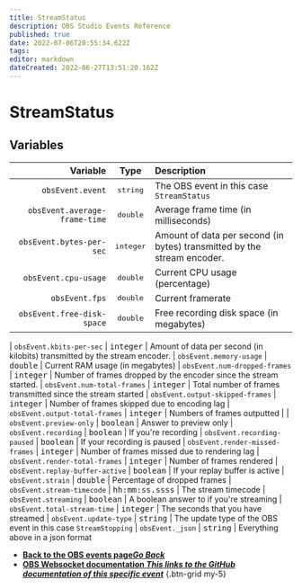 ```yaml
---
title: StreamStatus
description: OBS Studio Events Reference
published: true
date: 2022-07-06T20:55:34.622Z
tags:
editor: markdown
dateCreated: 2022-06-27T13:51:20.162Z
---
```


# StreamStatus

## Variables

| Variable |  Type  | Description |
|---------:|:------:|:------------|
| `obsEvent.event` | <kbd>string</kbd> | The OBS event in this case `StreamStatus`
| `obsEvent.average-frame-time` | <kbd>double</kbd> | Average frame time (in milliseconds)
| `obsEvent.bytes-per-sec` | <kbd>integer</kbd> | Amount of data per second (in bytes) transmitted by the stream encoder.
| `obsEvent.cpu-usage`| <kbd>double</kbd> |  Current CPU usage (percentage)
| `obsEvent.fps` | <kbd>double</kbd> | Current framerate
| `obsEvent.free-disk-space` | <kbd>double</kbd> | Free recording disk space (in megabytes)

| `obsEvent.kbits-per-sec` | <kbd>integer</kbd> | Amount of data per second (in kilobits) transmitted by the stream encoder.
| `obsEvent.memory-usage` | <kbd>double</kbd> | Current RAM usage (in megabytes)
| `obsEvent.num-dropped-frames` | <kbd>integer</kbd> | Number of frames dropped by the encoder since the stream started.
| `obsEvent.num-total-frames` | <kbd>integer</kbd> | Total number of frames transmitted since the stream started
| `obsEvent.output-skipped-frames` | <kbd>integer</kbd> | Number of frames skipped due to encoding lag
| `obsEvent.output-total-frames` | <kbd>integer</kbd> | Numbers of frames outputted |
| `obsEvent.preview-only` | <kbd>boolean</kbd> | Answer to preview only
| `obsEvent.recording` | <kbd>boolean</kbd> | If you're recording
| `obsEvent.recording-paused` | <kbd>boolean</kbd> | If your recording is paused
| `obsEvent.render-missed-frames` | <kbd>integer</kbd> | Number of frames missed due to rendering lag
| `obsEvent.render-total-frames` | <kbd>integer</kbd> | Number of frames rendered
| `obsEvent.replay-buffer-active` | <kbd>boolean</kbd> | If your replay buffer is active
| `obsEvent.strain` | <kbd>double</kbd> | Percentage of dropped frames
| `obsEvent.stream-timecode` | <kbd>hh:mm:ss.ssss</kbd> | The stream timecode
| `obsEvent.streaming` | <kbd>boolean</kbd> | A boolean answer to if you're streaming
| `obsEvent.total-stream-time` | <kbd>integer</kbd> | The seconds that you have streamed
| `obsEvent.update-type` | <kbd>string</kbd> | The update type of the OBS event in this case `StreamStopping`
| `obsEvent._json` | <kbd>string</kbd> | Everything above in a json format

- [<i class="mdi mdi-chevron-left"></i>**Back to the OBS events page*Go Back***](/en/Broadcasters/OBS/Events)
- [<i class="mdi mdi-github"></i> **OBS Websocket documentation *This links to the GitHub documentation of this specific event***](https://github.com/obsproject/obs-websocket/blob/4.x-current/docs/generated/protocol.md#StreamStatus)
{.btn-grid my-5}
